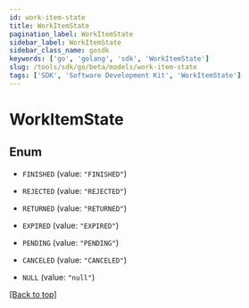 ```yaml
---
id: work-item-state
title: WorkItemState
pagination_label: WorkItemState
sidebar_label: WorkItemState
sidebar_class_name: gosdk
keywords: ['go', 'golang', 'sdk', 'WorkItemState'] 
slug: /tools/sdk/go/beta/models/work-item-state
tags: ['SDK', 'Software Development Kit', 'WorkItemState']
---
```


# WorkItemState

## Enum


* `FINISHED` (value: `"FINISHED"`)

* `REJECTED` (value: `"REJECTED"`)

* `RETURNED` (value: `"RETURNED"`)

* `EXPIRED` (value: `"EXPIRED"`)

* `PENDING` (value: `"PENDING"`)

* `CANCELED` (value: `"CANCELED"`)

* `NULL` (value: `"null"`)


[[Back to top]](#) 


